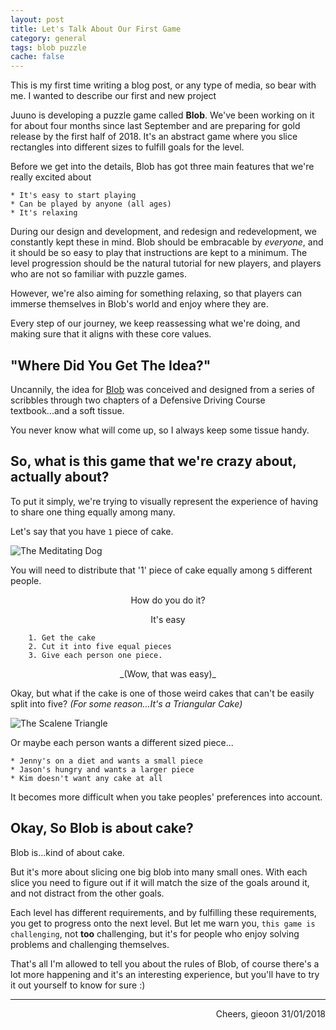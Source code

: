 ```yaml
---
layout: post
title: Let's Talk About Our First Game
category: general
tags: blob puzzle
cache: false
---
```


This is my first time writing a blog post, or any type of media, so bear with me.  I wanted to describe our first and new project

Juuno is developing a puzzle game called **Blob**. We've been working on it for about four months since last September and are preparing for gold release by the first half of 2018. It's an abstract game where you slice rectangles into different sizes to fulfill goals for the level.

Before we get into the details, Blob has got three main features that we're really excited about

	* It's easy to start playing
	* Can be played by anyone (all ages)
	* It's relaxing 

During our design and development, and redesign and redevelopment, we constantly kept these in mind. Blob should be embracable by _everyone_, and it should be so easy to play that instructions are kept to a minimum. The level progression should be the natural tutorial for new players, and players who are not so familiar with puzzle games.

However, we're also aiming for something relaxing, so that players can immerse themselves in Blob's world and enjoy where they are.

Every step of our journey, we keep reassessing what we're doing, and making sure that it aligns with these core values.

## "Where Did You Get The Idea?"

Uncannily, the idea for [Blob](https://juunoco.github.io/blob) was conceived and designed from a series of scribbles through two chapters of a Defensive Driving Course textbook...and a soft tissue. 

You never know what will come up, so I always keep some tissue handy.

## So, what is this game that we're crazy about, actually about?

To put it simply, we're trying to visually represent the experience of having to share one thing equally among many. 

Let's say that you have `1` piece of cake. 

![The Meditating Dog](https://juunoco.github.io/blog/assets/img/dog_meditation2.png)

You will need to distribute that '1' piece of cake equally among `5` different people. 
<center>How do you do it?

It's easy</center>

		1. Get the cake
		2. Cut it into five equal pieces
		3. Give each person one piece. 

<center>
		_(Wow, that was easy)_
</center>

Okay, but what if the cake is one of those weird cakes that can't be easily split into five? _(For some reason...It's a Triangular Cake)_

![The Scalene Triangle](https://juunoco.github.io/blog/assets/img/scalene_triangle2.png)

Or maybe each person wants a different sized piece...

	* Jenny's on a diet and wants a small piece
	* Jason's hungry and wants a larger piece
	* Kim doesn't want any cake at all

It becomes more difficult when you take peoples' preferences into account.

## Okay, So Blob is about cake?

Blob is...kind of about cake.

But it's more about slicing one big blob into many small ones. With each slice you need to figure out if it will match the size of the goals around it, and not distract from the other goals.

Each level has different requirements, and by fulfilling these requirements, you get to progress onto the next level. But let me warn you, `this game is challenging`, not __too__ challenging, but it's for people who enjoy solving problems and challenging themselves. 

That's all I'm allowed to tell you about the rules of Blob, of course there's a lot more happening and it's an interesting experience, but you'll have to try it out yourself to know for sure :)


---

<div style="text-align: right">
Cheers, gieoon 31/01/2018
</div>






